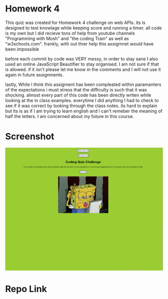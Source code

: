 # Homework 4

This quiz was created for Homework 4 challenge on web APIs. its is designed to test knowlage while keeping score and running a timer. all code is my own but I did recieve tons of help from youtube channels "Programming with Mosh" and "the coding Train" as well as "w3schools.com". frankly, with out thier help this assigmnet would have been impossible

 before each commit by code was VERY messy, in order to stay sane I also used an online JavaScript Beautifier to stay organised. I am not sure if that is allowed. if it isn't please let me know in the comments and I will not use it again in future assignments.

 lastly, While I think this assigment has been compleated within paramanters of the expectations i must stress that the difficulty is such that it was shocking. almost every part of this code has been directly writen while looking at the in class examples. everytime I did anything I had to check to see if it was correct by looking through the class notes. its hard to explain but its is as if I am trying to learn english and I can't remeber the meaning of half the letters. I am concerned about my future in this course.

# Screenshot
<img src="Screenshot 2022-10-23 163203.png" alt="websitescreenshot">

# Repo Link

